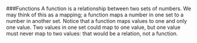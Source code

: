 
###Functions
A function is a relationship between two sets of numbers. 
We may think of this as a mapping; a function maps a number in one set to a number in another set. Notice that a function maps values to one and only one value. Two values in one set could map to one value, 
but one value must never map to two values: that would be a relation, not a function.
